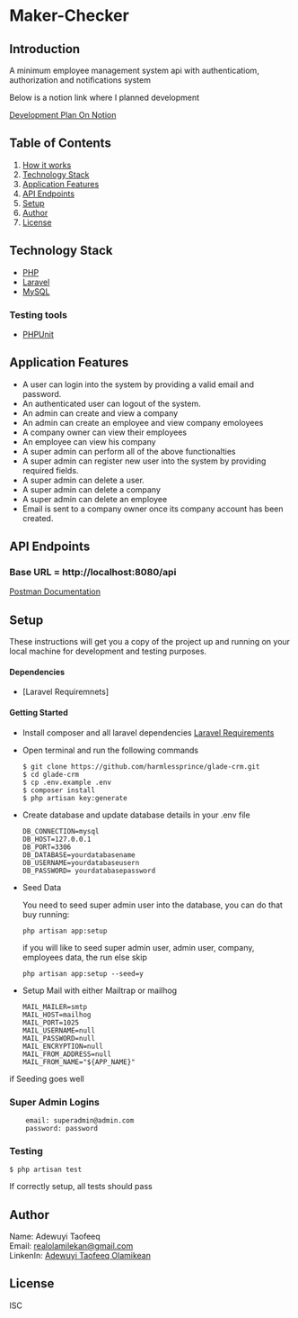 # Maker-Checker

## Introduction

A minimum employee management system api with authenticatiom, authorization and notifications system

Below is a notion link where I planned development

[Development Plan On Notion](https://sprinkle-princess-220.notion.site/Glade-Backend-CRM-25ddce81414e40438cf31814cc4c1e91)

## Table of Contents
1. <a href="#how-it-works">How it works</a>
2. <a href="#technology-stack">Technology Stack</a>
3. <a href="#application-features">Application Features</a>
4. <a href="#api-endpoints">API Endpoints</a>
5. <a href="#setup">Setup</a>
6. <a href="#author">Author</a>
7. <a href="#license">License</a>


## Technology Stack
  - [PHP](https://www.php.net)
  - [Laravel](https://laravel.com)
  - [MySQL](https://www.mysql.com)
  ### Testing tools
  - [PHPUnit](https://phpunit.de) 

## Application Features
* A user can login into the system by providing a valid email and password.
* An authenticated user can logout of the system.
* An admin can create and view a company
* An admin can create an employee and view company emoloyees
* A company owner can view their employees
* An employee can view his company
* A super admin can perform all of the above functionalties
* A super admin can register new user into the system by providing required fields.
* A super admin can delete a user.
* A super admin can delete a company
* A super admin can delete an employee
* Email is sent to a company owner once its company account has been created.

## API Endpoints
### Base URL = http://localhost:8080/api
[Postman Documentation](https://documenter.getpostman.com/view/11352884/VUxPvTDF)

## Setup
These instructions will get you a copy of the project up and running on your local machine for development and testing purposes.

  #### Dependencies
  - [Laravel Requiremnets] 
 
  #### Getting Started
  - Install composer and all laravel dependencies [Laravel Requirements](https://laravel.com/docs/7.x/installation)
  
  - Open terminal and run the following commands
    ```
    $ git clone https://github.com/harmlessprince/glade-crm.git
    $ cd glade-crm
    $ cp .env.example .env
    $ composer install
    $ php artisan key:generate
    ```
  - Create database and update database details in your .env file
  
    ```
    DB_CONNECTION=mysql
    DB_HOST=127.0.0.1
    DB_PORT=3306
    DB_DATABASE=yourdatabasename
    DB_USERNAME=yourdatabaseusern
    DB_PASSWORD= yourdatabasepassword
    ```
  - Seed Data
  
    You need to seed super admin user into the database, you can do that buy running: 
    
    ```
    php artisan app:setup
    ```
    
    if you will like to seed super admin user, admin user, company, employees data, the run else skip
    
    ```
    php artisan app:setup --seed=y
    ```
  - Setup Mail with either Mailtrap or mailhog
  
    ```
    MAIL_MAILER=smtp
    MAIL_HOST=mailhog
    MAIL_PORT=1025
    MAIL_USERNAME=null
    MAIL_PASSWORD=null
    MAIL_ENCRYPTION=null
    MAIL_FROM_ADDRESS=null
    MAIL_FROM_NAME="${APP_NAME}"
    ```
    
  if Seeding goes well
  ### Super Admin Logins
        email: superadmin@admin.com
        password: password
        
  ### Testing
  
  ```
  $ php artisan test
  ```
  If correctly setup, all tests should pass
  
  
## Author
 Name: Adewuyi Taofeeq <br>
 Email: realolamilekan@gmail.com <br>
 LinkenIn:  <a href="#license">Adewuyi Taofeeq Olamikean</a> <br>

## License
ISC
